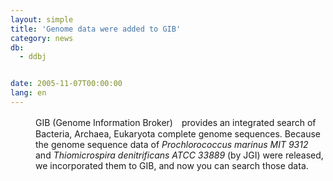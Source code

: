 ```yaml
---
layout: simple
title: 'Genome data were added to GIB'
category: news
db:
  - ddbj


date: 2005-11-07T00:00:00
lang: en
---
```


<html>
<dd>GIB (Genome Information Broker)　provides an integrated search of Bacteria, Archaea, Eukaryota complete genome sequences. Because the genome sequence data of <i>Prochlorococcus marinus MIT 9312</i> and <i>Thiomicrospira denitrificans ATCC 33889</i> (by JGI) were released, we incorporated them to GIB, and now you can search those data.</dd>
</html>
